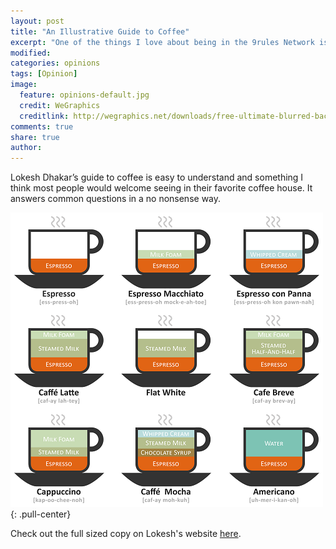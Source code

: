 ```yaml
---
layout: post
title: "An Illustrative Guide to Coffee"
excerpt: "One of the things I love about being in the 9rules Network is the community of bloggers it encompasses. While reading the Bright Meadow blog today I stumbled across a flickr picture she ran across."
modified: 
categories: opinions
tags: [Opinion]
image:
  feature: opinions-default.jpg
  credit: WeGraphics
  creditlink: http://wegraphics.net/downloads/free-ultimate-blurred-background-pack/
comments: true
share: true
author: 
---
```

Lokesh Dhakar’s guide to coffee is easy to understand and something I think most people would welcome seeing in their favorite coffee house.  It answers common questions in a no nonsense way.

![Guide to Coffee](/images/coffee_drinks.png){: .pull-center}

Check out the full sized copy on Lokesh's website [here](http://lokeshdhakar.com/media/posts/coffee-drinks-illustrated/coffee%20drinks.png).



